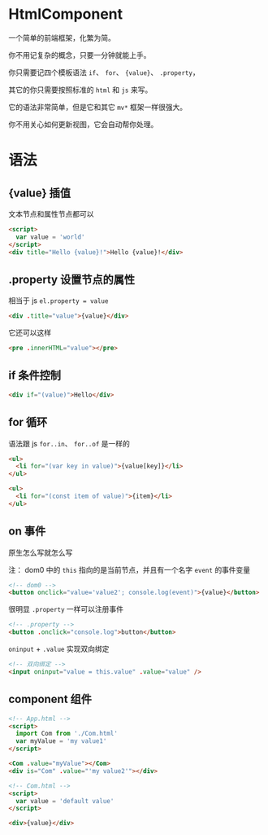 # HtmlComponent

一个简单的前端框架，化繁为简。

你不用记复杂的概念，只要一分钟就能上手。

你只需要记四个模板语法 `if`、 `for`、 `{value}`、 `.property`，

其它的你只需要按照标准的 `html` 和 `js` 来写。

它的语法非常简单，但是它和其它 `mv*` 框架一样很强大。

你不用关心如何更新视图，它会自动帮你处理。

<!-- ## name

- fool
- esy -->

# 语法

## {value} 插值

文本节点和属性节点都可以

```html
<script>
  var value = 'world'
</script>
<div title="Hello {value}!">Hello {value}!</div>
```

## .property 设置节点的属性

相当于 js `el.property = value`

```html
<div .title="value">{value}</div>
```

它还可以这样

```html
<pre .innerHTML="value"></pre>
```

## if 条件控制

```html
<div if="(value)">Hello</div>
```

## for 循环

语法跟 js `for..in`、 `for..of` 是一样的

```html
<ul>
  <li for="(var key in value)">{value[key]}</li>
</ul>
```

```html
<ul>
  <li for="(const item of value)">{item}</li>
</ul>
```

## on 事件

原生怎么写就怎么写

注： dom0 中的 `this` 指向的是当前节点，并且有一个名字 `event` 的事件变量

```html
<!-- dom0 -->
<button onclick="value='value2'; console.log(event)">{value}</button>
```

很明显 `.property` 一样可以注册事件

```html
<!-- .property -->
<button .onclick="console.log">button</button>
```

`oninput` + `.value` 实现双向绑定

```html
<!-- 双向绑定 -->
<input oninput="value = this.value" .value="value" />
```

## component 组件

```html
<!-- App.html -->
<script>
  import Com from './Com.html'
  var myValue = 'my value1'
</script>

<Com .value="myValue"></Com>
<div is="Com" .value="'my value2'"></div>
```

```html
<!-- Com.html -->
<script>
  var value = 'default value'
</script>

<div>{value}</div>
```
